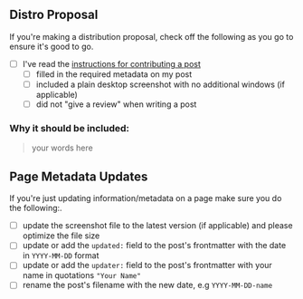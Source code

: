## Distro Proposal

If you're making a  distribution proposal, check off the following as you go to ensure it's good to go.

- [ ] I've read the [instructions for contributing a post](/CONTRIBUTING.md)
  - [ ] filled in the required metadata on my post
  - [ ] included a plain desktop screenshot with no additional windows (if applicable)
  - [ ] did not "give a review" when writing a post

<!-- You can delete all of the above in your pull request -->

### Why it should be included:

> your words here

<!-- You can delete all of the below in your pull request -->

## Page Metadata Updates

If you're just updating information/metadata on a page make sure you do the following:.

 - [ ] update the screenshot file to the latest version (if applicable) and please optimize the file size
 - [ ] update or add the `updated:` field to the post's frontmatter with the date in `YYYY-MM-DD` format
 - [ ] update or add the `updater:` field to the post's frontmatter with your name in quotations `"Your Name"`
 - [ ] rename the post's filename with the new date, e.g `YYYY-MM-DD-name`